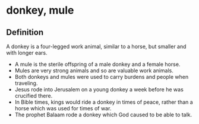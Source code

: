 # donkey, mule

## Definition

A donkey is a four-legged work animal, similar to a horse, but smaller and with longer ears.

* A mule is the sterile offspring of a male donkey and a female horse.
* Mules are very strong animals and so are valuable work animals.
* Both donkeys and mules were used to carry burdens and people when traveling.
* Jesus rode into Jerusalem on a young donkey a week before he was crucified there.
* In Bible times, kings would ride a donkey in times of peace, rather than a horse which was used for times of war.
* The prophet Balaam rode a donkey which God caused to be able to talk.